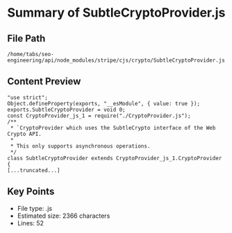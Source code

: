 # Summary of SubtleCryptoProvider.js
  
## File Path
`/home/tabs/seo-engineering/api/node_modules/stripe/cjs/crypto/SubtleCryptoProvider.js`

## Content Preview
```
"use strict";
Object.defineProperty(exports, "__esModule", { value: true });
exports.SubtleCryptoProvider = void 0;
const CryptoProvider_js_1 = require("./CryptoProvider.js");
/**
 * `CryptoProvider which uses the SubtleCrypto interface of the Web Crypto API.
 *
 * This only supports asynchronous operations.
 */
class SubtleCryptoProvider extends CryptoProvider_js_1.CryptoProvider {
[...truncated...]
```

## Key Points
- File type: .js
- Estimated size: 2366 characters
- Lines: 52
